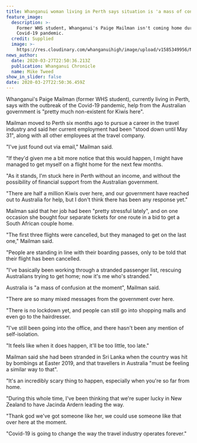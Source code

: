 ```yaml
---
title: Whanganui woman living in Perth says situation is 'a mass of confusion'
feature_image:
  description: >-
    Former WHS student, Whanganui's Paige Mailman isn't coming home during the
    Covid-19 pandemic.
  credit: Supplied
  image: >-
    https://res.cloudinary.com/whanganuihigh/image/upload/v1585349956/News/Paige_Mailman.Chron_28.3.20.jpg
news_author:
  date: 2020-03-27T22:50:36.213Z
  publication: Whanganui Chronicle
  name: Mike Tweed
show_in_slider: false
date: 2020-03-27T22:50:36.459Z
---
```

Whanganui's Paige Mailman (former WHS student), currently living in Perth, says with the outbreak of the Covid-19 pandemic, help from the Australian government is "pretty much non-existent for Kiwis here".

Mailman moved to Perth six months ago to pursue a career in the travel industry and said her current employment had been "stood down until May 31", along with all other employees at the travel company.

"I've just found out via email," Mailman said.

"If they'd given me a bit more notice that this would happen, I might have managed to get myself on a flight home for the next few months.

"As it stands, I'm stuck here in Perth without an income, and without the possibility of financial support from the Australian government.

"There are half a million Kiwis over here, and our government have reached out to Australia for help, but I don't think there has been any response yet."

Mailman said that her job had been "pretty stressful lately", and on one occasion she bought four separate tickets for one route in a bid to get a South African couple home.

"The first three flights were cancelled, but they managed to get on the last one," Mailman said.

"People are standing in line with their boarding passes, only to be told that their flight has been cancelled.

"I've basically been working through a stranded passenger list, rescuing Australians trying to get home; now it's me who's stranded."

Australia is "a mass of confusion at the moment", Mailman said.

"There are so many mixed messages from the government over here.

"There is no lockdown yet, and people can still go into shopping malls and even go to the hairdresser.

"I've still been going into the office, and there hasn't been any mention of self-isolation.

"It feels like when it does happen, it'll be too little, too late."

Mailman said she had been stranded in Sri Lanka when the country was hit by bombings at Easter 2019, and that travellers in Australia "must be feeling a similar way to that".

"It's an incredibly scary thing to happen, especially when you're so far from home.

"During this whole time, I've been thinking that we're super lucky in New Zealand to have Jacinda Ardern leading the way.

"Thank god we've got someone like her, we could use someone like that over here at the moment.

"Covid-19 is going to change the way the travel industry operates forever."
